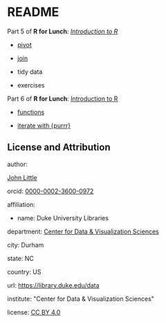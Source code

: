 # README

<!-- badges: start -->

<!-- badges: end -->

Part 5 of **R for Lunch**: [*Introduction to R*](https://intro2r.library.duke.edu/)

-   [pivot](https://intro2r.library.duke.edu/longer_wider)

-   [join](https://intro2r.library.duke.edu/join)

-   tidy data

-   exercises

Part 6 of **R for Lunch**: [Introduction to R](https://intro2r.library.duke.edu/)

-   [functions](https://intro2r.library.duke.edu/functions)

-   [iterate with {purrr}](https://intro2r.library.duke.edu/purrr)

## License and Attribution

author:

[John Little](https://johnlittle.info/)

orcid: [0000-0002-3600-0972](https://orcid.org/0000-0002-3600-0972)

affiliation:

-   name: Duke University Libraries

department: [Center for Data & Visualization Sciences](https://library.duke.edu/data)

city: Durham

state: NC

country: US

url: https://library.duke.edu/data

institute: "Center for Data & Visualization Sciences"

license: [CC BY 4.0](LICENSE.md)
